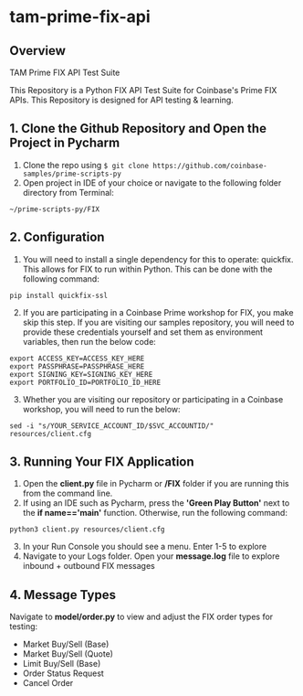 # tam-prime-fix-api

## Overview

TAM Prime FIX API Test Suite

This Repository is a Python FIX API Test Suite for Coinbase's Prime FIX APIs.  This Repository is
designed for API testing & learning.

## 1. Clone the Github Repository and Open the Project in Pycharm

1. Clone the repo using `$ git clone https://github.com/coinbase-samples/prime-scripts-py`
2. Open project in IDE of your choice or navigate to the following folder directory from Terminal:  
```
~/prime-scripts-py/FIX
```

## 2.  Configuration

1. You will need to install a single dependency for this to operate: quickfix. This allows for FIX to run within Python. This can be done with the following command: 
    
```
pip install quickfix-ssl
```

2. If you are participating in a Coinbase Prime workshop for FIX, you make skip this step. If you are visiting our samples repository, you will need to provide these credentials yourself and set them as environment variables, then run the below code:

```
export ACCESS_KEY=ACCESS_KEY_HERE
export PASSPHRASE=PASSPHRASE_HERE
export SIGNING_KEY=SIGNING_KEY_HERE
export PORTFOLIO_ID=PORTFOLIO_ID_HERE
```
3. Whether you are visiting our repository or participating in a Coinbase workshop, you will need to run the below:

```
sed -i "s/YOUR_SERVICE_ACCOUNT_ID/$SVC_ACCOUNTID/" resources/client.cfg
```

## 3.  Running Your FIX Application

1. Open the **client.py** file in Pycharm or **/FIX** folder if you are running this from the command line.
2. If using an IDE such as Pycharm, press the **'Green Play Button'** next to the **if __name__=='__main__'** function. Otherwise, run the following command:
```
python3 client.py resources/client.cfg
```
3. In your Run Console you should see a menu.  Enter 1-5 to explore
4. Navigate to your Logs folder. Open your **message.log** file to explore inbound + outbound FIX messages

## 4.  Message Types

Navigate to **model/order.py** to view and adjust the FIX order types for testing:

- Market Buy/Sell (Base)
- Market Buy/Sell (Quote)
- Limit Buy/Sell (Base)
- Order Status Request
- Cancel Order